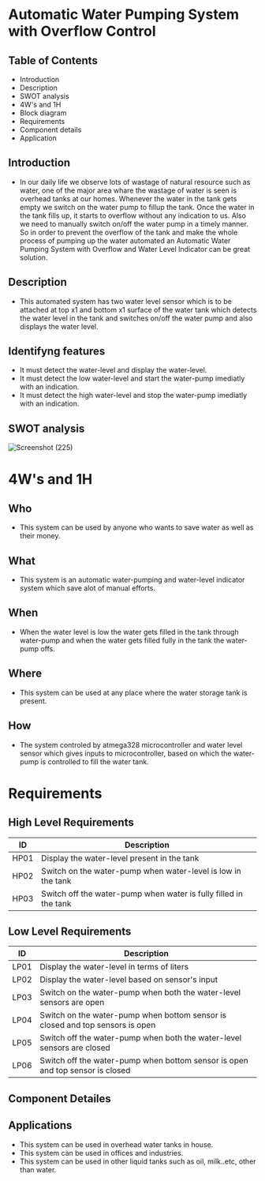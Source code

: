 # Automatic Water Pumping System with Overflow Control

## Table of Contents

* Introduction
* Description
* SWOT analysis
* 4W's and 1H
* Block diagram
* Requirements
* Component details
* Application

## Introduction

* In our daily life we observe lots of wastage of natural resource such as water, one of the major area whare the wastage of water is seen is overhead tanks at our homes.
  Whenever the water in the tank gets empty we switch on the water pump to fillup the tank. Once the water in the tank fills up, it starts to overflow without any indication to
  us. Also we need to manually switch on/off the water pump in a timely manner. So in order to prevent the overflow of the tank and make the whole process of pumping up the
  water automated an Automatic Water Pumping System with Overflow and Water Level Indicator can be great solution.
  
## Description

* This automated system has two water level sensor which is to be attached at top x1 and bottom x1 surface of the water tank which detects the water level in the tank and switches
  on/off the water pump and also displays the water level.

## Identifyng features

* It must detect the water-level and display the water-level.
* It must detect the low water-level and start the water-pump imediatly with an indication.
* It must detect the high water-level and stop the water-pump imediatly with an indication.

## SWOT analysis
![Screenshot (225)](https://user-images.githubusercontent.com/42509490/155770217-7c11c6d5-c1c7-49fe-ad25-791606eb5779.png)

# 4W's and 1H

## Who
* This system can be used by anyone who wants to save water as well as their money.

## What
* This system is an automatic water-pumping and water-level indicator system which save alot of manual efforts.

## When
* When the water level is low the water gets filled in the tank through water-pump and when the water gets filled fully in the tank the water-pump offs.

## Where
* This system can be used at any place where the water storage tank is present.

## How
* The system controled by atmega328 microcontroller and water level sensor which gives inputs to microcontroller, based on which the water-pump is controlled to fill the water
  tank.
  
# Requirements

## High Level Requirements

| ID | Description  |
|----|-----------------------------------------------------------------|
|HP01| Display the water-level present in the tank |
|HP02| Switch on the water-pump when water-level is low in the tank |
|HP03| Switch off the water-pump when water is fully filled in the tank |

## Low Level Requirements

| ID | Description  |
|----|-----------------------------------------------------------------|
|LP01| Display the water-level in terms of liters |
|LP02| Display the water-level based on sensor's input |
|LP03| Switch on the water-pump when both the water-level sensors are open |
|LP04| Switch on the water-pump when bottom sensor is closed and top sensors is open |
|LP05| Switch off the water-pump when both the water-level sensors are closed |
|LP06| Switch off the water-pump when bottom sensor is open and top sensor is closed |

## Component Detailes


## Applications

* This system can be used in overhead water tanks in house.
* This system can be used in offices and industries.
* This system can be used in other liquid tanks such as oil, milk..etc, other than water. 
